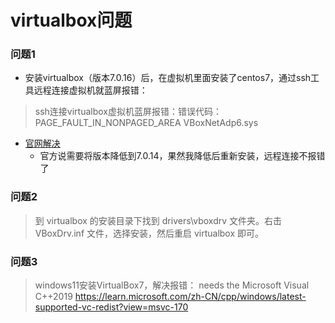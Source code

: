 # virtualbox问题

### 问题1
* 安装virtualbox（版本7.0.16）后，在虚拟机里面安装了centos7，通过ssh工具远程连接虚拟机就蓝屏报错：

> ssh连接virtualbox虚拟机蓝屏报错：错误代码：PAGE_FAULT_IN_NONPAGED_AREA VBoxNetAdp6.sys

* [官网解决](https://www.virtualbox.org/ticket/22045)
	* 官方说需要将版本降低到7.0.14，果然我降低后重新安装，远程连接不报错了


### 问题2

> 到 virtualbox 的安装目录下找到 drivers\vboxdrv 文件夹。右击 VBoxDrv.inf 文件，选择安装，然后重启 virtualbox 即可。

### 问题3
> windows11安装VirtualBox7，解决报错： needs the Microsoft Visual C++2019
https://learn.microsoft.com/zh-CN/cpp/windows/latest-supported-vc-redist?view=msvc-170
